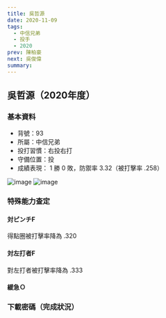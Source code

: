```yaml
---
title: 吳哲源
date: 2020-11-09
tags:
  - 中信兄弟
  - 投手
  - 2020
prev: 陳柏豪
next: 吳俊偉
summary: 
---
```


## 吳哲源（2020年度）

### 基本資料

- 背號：93
- 所屬：中信兄弟
- 投打習慣：右投右打
- 守備位置：投
- 成績表現： 1 勝 0 敗，防禦率 3.32（被打擊率 .258）

![image](https://i.imgur.com/qmHa8UI.jpg)
![image](https://i.imgur.com/wKkPx79.jpg)

### 特殊能力查定

#### 対ピンチF

得點圈被打擊率降為 .320

#### 対左打者F

對左打者被打擊率降為 .333

#### 緩急Ｏ

### 下載密碼（完成狀況）
